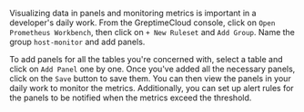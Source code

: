 
Visualizing data in panels and monitoring metrics is important in a developer's daily work. From the GreptimeCloud console, click on `Open Prometheus Workbench`, then click on `+ New Ruleset` and `Add Group`. Name the group `host-monitor` and add panels.

To add panels for all the tables you're concerned with, select a table and click on `Add Panel` one by one. Once you've added all the necessary panels, click on the `Save` button to save them. You can then view the panels in your daily work to monitor the metrics. Additionally, you can set up alert rules for the panels to be notified when the metrics exceed the threshold.

<!-- Can't write anymore, waiting for the new dashboard -->

